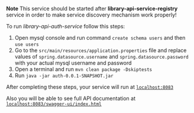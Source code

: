 **Note**
This service should be started after <b>library-api-service-registry</b> service in order to make service discovery mechanism work properly!


To run <i>library-api-auth-service</i> follow this steps:
1. Open mysql console and run command ```create schema users``` and then ```use users```
2. Go to the ```src/main/resources/application.properties``` file and replace values of ```spring.datasource.username``` and ```spring.datasource.password``` with your actual mysql username and password
3. Open a terminal and run ```mvn clean package -Dskiptests```
4. Run ```java -jar auth-0.0.1-SNAPSHOT.jar```

After completing these steps, your service will run at [```localhost:8083```](http://localhost:8083)

Also you will be able to see full API documentation at [```localhost:8083/swagger-ui/index.html```](http://localhost:8083/swagger-ui/index.html)
